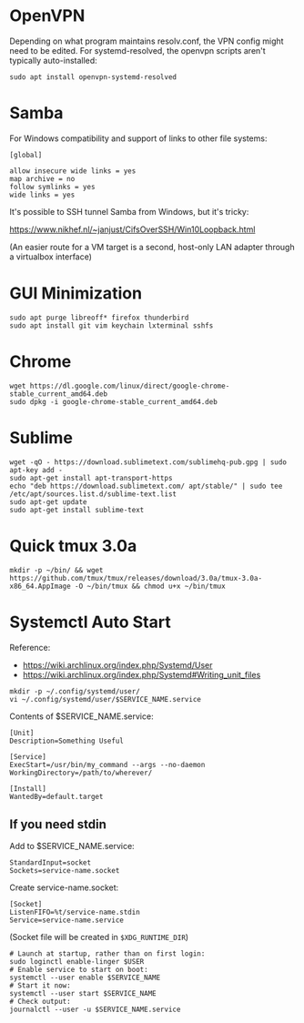 # OpenVPN

Depending on what program maintains resolv.conf, the VPN config might need to be edited.
For systemd-resolved, the openvpn scripts aren't typically auto-installed:

```
sudo apt install openvpn-systemd-resolved
```

# Samba

For Windows compatibility and support of links to other file systems:

```
[global]

allow insecure wide links = yes
map archive = no
follow symlinks = yes
wide links = yes
```

It's possible to SSH tunnel Samba from Windows, but it's tricky:

https://www.nikhef.nl/~janjust/CifsOverSSH/Win10Loopback.html

(An easier route for a VM target is a second, host-only LAN adapter through a virtualbox interface)

# GUI Minimization

```
sudo apt purge libreoff* firefox thunderbird
sudo apt install git vim keychain lxterminal sshfs
```

# Chrome

```
wget https://dl.google.com/linux/direct/google-chrome-stable_current_amd64.deb
sudo dpkg -i google-chrome-stable_current_amd64.deb
```

# Sublime

```
wget -qO - https://download.sublimetext.com/sublimehq-pub.gpg | sudo apt-key add -
sudo apt-get install apt-transport-https
echo "deb https://download.sublimetext.com/ apt/stable/" | sudo tee /etc/apt/sources.list.d/sublime-text.list
sudo apt-get update
sudo apt-get install sublime-text
```

# Quick tmux 3.0a

```
mkdir -p ~/bin/ && wget https://github.com/tmux/tmux/releases/download/3.0a/tmux-3.0a-x86_64.AppImage -O ~/bin/tmux && chmod u+x ~/bin/tmux
```


# Systemctl Auto Start

Reference:
- https://wiki.archlinux.org/index.php/Systemd/User
- https://wiki.archlinux.org/index.php/Systemd#Writing_unit_files

```
mkdir -p ~/.config/systemd/user/
vi ~/.config/systemd/user/$SERVICE_NAME.service
```

Contents of $SERVICE_NAME.service:
```
[Unit]
Description=Something Useful

[Service]
ExecStart=/usr/bin/my_command --args --no-daemon
WorkingDirectory=/path/to/wherever/

[Install]
WantedBy=default.target
```

## If you need stdin

Add to $SERVICE_NAME.service:

```
StandardInput=socket
Sockets=service-name.socket

```

Create service-name.socket:
```
[Socket]
ListenFIFO=%t/service-name.stdin
Service=service-name.service

```

(Socket file will be created in `$XDG_RUNTIME_DIR`)


```
# Launch at startup, rather than on first login:
sudo loginctl enable-linger $USER
# Enable service to start on boot:
systemctl --user enable $SERVICE_NAME
# Start it now:
systemctl --user start $SERVICE_NAME
# Check output:
journalctl --user -u $SERVICE_NAME.service

```

